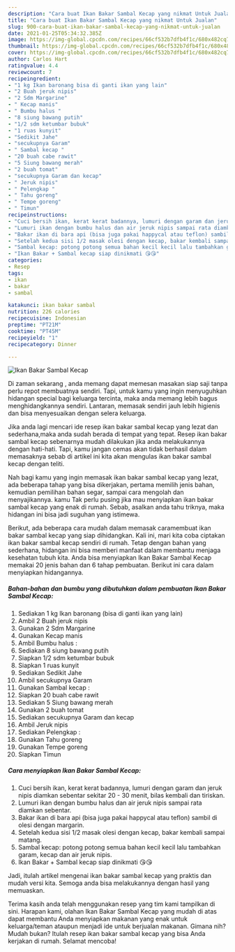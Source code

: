 ```yaml
---
description: "Cara buat Ikan Bakar Sambal Kecap yang nikmat Untuk Jualan"
title: "Cara buat Ikan Bakar Sambal Kecap yang nikmat Untuk Jualan"
slug: 900-cara-buat-ikan-bakar-sambal-kecap-yang-nikmat-untuk-jualan
date: 2021-01-25T05:34:32.385Z
image: https://img-global.cpcdn.com/recipes/66cf532b7dfb4f1c/680x482cq70/ikan-bakar-sambal-kecap-foto-resep-utama.jpg
thumbnail: https://img-global.cpcdn.com/recipes/66cf532b7dfb4f1c/680x482cq70/ikan-bakar-sambal-kecap-foto-resep-utama.jpg
cover: https://img-global.cpcdn.com/recipes/66cf532b7dfb4f1c/680x482cq70/ikan-bakar-sambal-kecap-foto-resep-utama.jpg
author: Carlos Hart
ratingvalue: 4.4
reviewcount: 7
recipeingredient:
- "1 kg Ikan baronang bisa di ganti ikan yang lain"
- "2 Buah jeruk nipis"
- "2 Sdm Margarine"
- " Kecap manis"
- " Bumbu halus "
- "8 siung bawang putih"
- "1/2 sdm ketumbar bubuk"
- "1 ruas kunyit"
- "Sedikit Jahe"
- "secukupnya Garam"
- " Sambal kecap "
- "20 buah cabe rawit"
- "5 Siung bawang merah"
- "2 buah tomat"
- "secukupnya Garam dan kecap"
- " Jeruk nipis"
- " Pelengkap "
- " Tahu goreng"
- " Tempe goreng"
- " Timun"
recipeinstructions:
- "Cuci bersih ikan, kerat kerat badannya, lumuri dengan garam dan jeruk nipis diamkan sebentar sekitar 20 - 30 menit, bilas kembali dan tiriskan."
- "Lumuri ikan dengan bumbu halus dan air jeruk nipis sampai rata diamkan sebentar."
- "Bakar ikan di bara api (bisa juga pakai happycal atau teflon) sambil di olesi dengan margarin."
- "Setelah kedua sisi 1/2 masak olesi dengan kecap, bakar kembali sampai matang."
- "Sambal kecap: potong potong semua bahan kecil kecil lalu tambahkan garam, kecap dan air jeruk nipis."
- "Ikan Bakar + Sambal kecap siap dinikmati 😘😘"
categories:
- Resep
tags:
- ikan
- bakar
- sambal

katakunci: ikan bakar sambal 
nutrition: 226 calories
recipecuisine: Indonesian
preptime: "PT21M"
cooktime: "PT45M"
recipeyield: "1"
recipecategory: Dinner

---
```



![Ikan Bakar Sambal Kecap](https://img-global.cpcdn.com/recipes/66cf532b7dfb4f1c/680x482cq70/ikan-bakar-sambal-kecap-foto-resep-utama.jpg)

Di zaman  sekarang , anda memang dapat memesan masakan siap saji tanpa perlu repot membuatnya sendiri. Tapi, untuk kamu yang ingin menyuguhkan hidangan special bagi keluarga tercinta, maka anda memang lebih bagus menghidangkannya sendiri. Lantaran, memasak sendiri jauh lebih higienis dan bisa menyesuaikan dengan selera keluarga.

Jika anda lagi mencari ide resep ikan bakar sambal kecap yang lezat dan sederhana,maka anda sudah berada di tempat yang tepat. Resep ikan bakar sambal kecap  sebenarnya mudah dilakukan jika anda melakukannya dengan hati-hati. Tapi, kamu jangan cemas akan tidak berhasil dalam memasaknya 
sebab di artikel ini kita akan mengulas ikan bakar sambal kecap dengan teliti.  



Nah bagi kamu yang ingin memasak ikan bakar sambal kecap yang lezat, ada beberapa tahap yang bisa dikerjakan, pertama memilih jenis bahan, kemudian pemilihan bahan segar, sampai cara mengolah dan menyajikannya. kamu Tak perlu pusing jika mau menyiapkan ikan bakar sambal kecap yang enak di rumah. Sebab, asalkan anda  tahu triknya, maka hidangan ini bisa jadi suguhan yang istimewa.

Berikut, ada beberapa cara mudah dalam memasak caramembuat ikan bakar sambal kecap yang siap dihidangkan. Kali ini, mari kita coba ciptakan ikan bakar sambal kecap sendiri di rumah. Tetap dengan bahan yang sederhana, hidangan ini bisa memberi manfaat dalam membantu menjaga kesehatan tubuh kita. Anda bisa menyiapkan Ikan Bakar Sambal Kecap memakai 20 jenis bahan dan 6 tahap pembuatan. Berikut ini cara dalam menyiapkan hidangannya.

<!--inarticleads1-->

##### Bahan-bahan dan bumbu yang dibutuhkan dalam pembuatan Ikan Bakar Sambal Kecap:

1. Sediakan 1 kg Ikan baronang (bisa di ganti ikan yang lain)
1. Ambil 2 Buah jeruk nipis
1. Gunakan 2 Sdm Margarine
1. Gunakan  Kecap manis
1. Ambil  Bumbu halus :
1. Sediakan 8 siung bawang putih
1. Siapkan 1/2 sdm ketumbar bubuk
1. Siapkan 1 ruas kunyit
1. Sediakan Sedikit Jahe
1. Ambil secukupnya Garam
1. Gunakan  Sambal kecap :
1. Siapkan 20 buah cabe rawit
1. Sediakan 5 Siung bawang merah
1. Gunakan 2 buah tomat
1. Sediakan secukupnya Garam dan kecap
1. Ambil  Jeruk nipis
1. Sediakan  Pelengkap :
1. Gunakan  Tahu goreng
1. Gunakan  Tempe goreng
1. Siapkan  Timun




<!--inarticleads2-->

##### Cara menyiapkan Ikan Bakar Sambal Kecap:

1. Cuci bersih ikan, kerat kerat badannya, lumuri dengan garam dan jeruk nipis diamkan sebentar sekitar 20 - 30 menit, bilas kembali dan tiriskan.
1. Lumuri ikan dengan bumbu halus dan air jeruk nipis sampai rata diamkan sebentar.
1. Bakar ikan di bara api (bisa juga pakai happycal atau teflon) sambil di olesi dengan margarin.
1. Setelah kedua sisi 1/2 masak olesi dengan kecap, bakar kembali sampai matang.
1. Sambal kecap: potong potong semua bahan kecil kecil lalu tambahkan garam, kecap dan air jeruk nipis.
1. Ikan Bakar + Sambal kecap siap dinikmati 😘😘




Jadi, itulah artikel mengenai  ikan bakar sambal kecap  yang praktis dan mudah versi kita. Semoga anda bisa melakukannya dengan hasil yang memuaskan. 

Terima kasih anda telah menggunakan resep yang tim kami tampilkan di sini. Harapan kami, olahan  Ikan Bakar Sambal Kecap yang mudah di atas dapat membantu Anda menyiapkan makanan yang enak untuk keluarga/teman ataupun menjadi ide untuk berjualan makanan. Gimana nih? Mudah bukan? Itulah resep ikan bakar sambal kecap yang bisa Anda kerjakan di rumah. Selamat mencoba!

